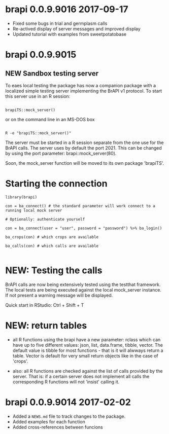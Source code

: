 

# brapi 0.0.9.9016 2017-09-17

- Fixed some bugs in trial and germplasm calls
- Re-actived display of server messages and improved display
- Updated tutorial with examples from sweetpotatobase


# brapi 0.0.9.9015 

## NEW Sandbox testing server

To eaes local testing the package has now a companion package with a localized simple testing server implementing the BrAPI v1 protocol. To start this server use in an R session:

```{r eval=FALSE}

brapiTS::mock_server()

```

or on the command line in an MS-DOS box

```{r eval=FALSE}

R -e "brapiTS::mock_server()"

```

The server must be started in a R session separate from the one use for the BrAPI calls.
The server uses by default the port 2021. This can be changed by using the port parameter: brapi::mock_server(80).

Soon, the mock_server function will be moved to its own package 'brapiTS'.

# Starting the connection

```{r eval=FALSE}
library(brapi)

con = ba_connect() # the standard parameter will work connect to a running local mock server

# Optionally: authenticate yourself

con = ba_connect(user = "user", password = "password") %>% ba_login()

ba_crops(con) # which crops are available

ba_calls(con) # which calls are available


```


# NEW: Testing the calls

BrAPI calls are now being extensively tested using the testthat framework. The local tests are being executed against the local mock_server instance. If not present a warning message will be displayed.

Quick start in RStudio: Ctrl + Shift + T

# NEW: return tables

- all R functions using the brapi have a new parameter: rclass which can have up to five different values: json, list, data.frame, tibble, vector. The default value is tibble for most functions - that is it will alwways return a table. Vector is default for very small return objects like in the case of 'crops'.

- also: all R functions are checked against the list of calls provided by the server. That is: if a certain server does not implement all calls the corresponding R functions will not 'insist' calling it.



# brapi 0.0.9.9014 2017-02-02

- Added a `NEWS.md` file to track changes to the package.
- Added examples for each function
- Added cross-references between funcions


